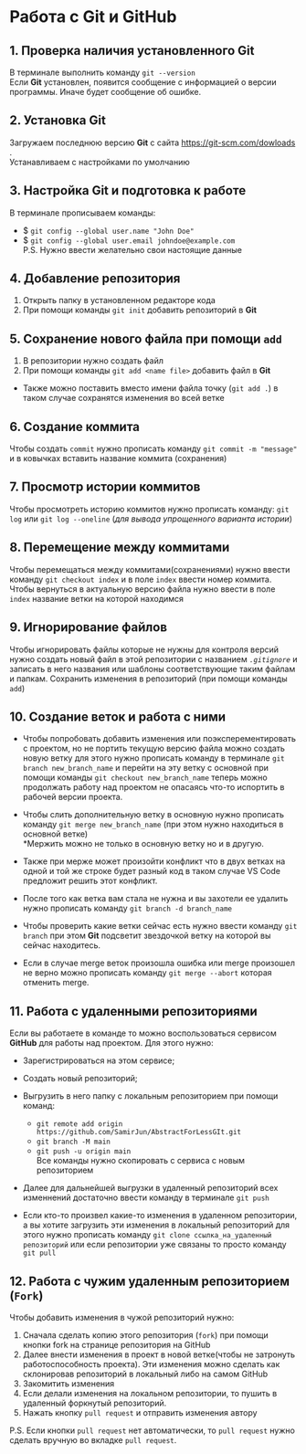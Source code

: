 # Работа с **Git** и **GitHub**

## 1. Проверка наличия установленного **Git**
В терминале выполнить команду `git --version` \
Если **Git** установлен, появится сообщение с информацией о версии программы. Иначе будет сообщение об ошибке.

## 2. Установка **Git**
Загружаем последнюю версию **Git** с сайта https://git-scm.com/dowloads . \
Устанавливаем с настройками по умолчанию

## 3. Настройка **Git** и подготовка к работе
В терминале прописываем команды:
* $ `git config --global user.name "John Doe"`
* $ `git config --global user.email johndoe@example.com`\
P.S. Нужно ввести желательно свои настоящие данные

##  4. Добавление репозитория 
1. Открыть папку в установленном редакторе кода
2. При помощи команды `git init` добавить репозиторий в **Git**

## 5.  Сохранение нового файла при помощи `add`
1. В репозитории нужно создать файл
2. При помощи команды `git add <name file>` добавить файл в **Git**
* Также можно поставить вместо имени файла точку (`git add .`) в таком случае сохранятся изменения во всей ветке

## 6. Создание коммита

Чтобы создать `commit` нужно прописать команду `git commit -m "message"` и в ковычках вставить название коммита (сохранения)

## 7. Просмотр истории коммитов

Чтобы просмотреть историю коммитов нужно прописать команду: `git log` или `git log --oneline` (*для вывода упрощенного варианта истории*)

## 8. Перемещение между коммитами

Чтобы перемещаться между коммитами(сохранениями) нужно ввести команду `git checkout index` и в поле `index` ввести номер коммита.\
Чтобы вернуться в актуальную версию файла нужно ввести в поле `index` название ветки на которой находимся

## 9. Игнорирование файлов

Чтобы игнорировать файлы которые не нужны для контроля версий нужно создать новый файл в этой репозитории с названием _`.gitignore`_ и записать в него названия или шаблоны соответствующие таким файлам и папкам. Сохранить изменения в репозиторий (при помощи команды `add`)

## 10. Создание веток и работа с ними

* Чтобы попробовать добавить изменения или поэксперементировать с проектом, но не портить текущую версию файла можно создать новую ветку для этого нужно прописать команду в терминале `git branch new_branch_name` и перейти на эту ветку с основной при помощи команды `git checkout new_branch_name` теперь можно продолжать работу над проектом не опасаясь что-то испортить в рабочей версии проекта.

* Чтобы слить дополнительную ветку в основную нужно прописать команду `git merge new_branch_name` (при этом нужно находиться в основной ветке)\
*Мержить можно не только в основную ветку но и в другую.

* Также при мерже может произойти конфликт что в двух ветках на одной и той же строке будет разный код в таком случае VS Code предложит решить этот конфликт.

* После того как ветка вам стала не нужна и вы захотели ее удалить нужно прописать команду `git branch -d branch_name`

* Чтобы проверить какие ветки сейчас есть нужно ввести команду `git branch` при этом **Git** подсветит звездочкой ветку на которой вы сейчас находитесь.

* Если в случае merge веток произошла ошибка или merge произошел не верно можно прописать команду `git merge --abort` которая отменить merge.

## 11. Работа с удаленными репозиториями

Если вы работаете в команде то можно воспользоваться сервисом **GitHub** для работы над проектом. Для этого нужно:
* Зарегистрироваться на этом сервисе;
* Создать новый репозиторий;
* Выгрузить в него папку с локальным репозиторием при помощи команд:
    * `git remote add origin https://github.com/SamirJun/AbstractForLessGIt.git`
    * `git branch -M main`
    * `git push -u origin main`\
    Все команды нужно скопировать с сервиса с новым репозиторием

* Далее для дальнейшей выгрузки в удаленный репозиторий всех изменнений достаточно ввести команду в терминале `git push`

* Если кто-то произвел какие-то изменения в удаленном репозитории, а вы хотите загрузить эти изменения в локальный репозиторий для этого нужно прописать команду `git clone ссылка_на_удаленный репозиторий` или если репозитории уже связаны то просто команду `git pull`

## 12. Работа с чужим удаленным репозиторием (`Fork`)

Чтобы добавить изменения в чужой репозиторий нужно:

1. Сначала сделать копию этого репозитория (`fork`) при помощи кнопки fork на странице репозитория на GitHub
2. Далее внести изменения в проект в новой ветке(чтобы не затронуть работоспособность проекта). Эти изменения можно сделать как склонировав репозиторий в локальный либо на самом GitHub
3. Закомитить изменения
4. Если делали изменения на локальном репозитории, то пушить в удаленный форкнутый репозиторий.
5. Нажать кнопку `pull request` и отправить изменения автору

P.S. Если кнопки `pull request` нет автоматически, то `pull request` нужно сделать вручную во вкладке `pull request`.
